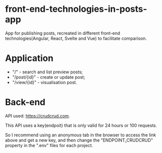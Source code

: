 # front-end-technologies-in-posts-app
App for publishing posts, recreated in different front-end technologies(Angular, React, Svelte and Vue) to facilitate comparison.

# Application

* "/" - search and list preview posts;
* "/post/{id}" - create or update post;
* "/view/{id}" - visualisation post.

# Back-end

API used: https://crudcrud.com.

This API uses a key(endpoit) that is only valid for 24 hours or 100 requests.

So I recommend using an anonymous tab in the browser to access the link above and get a new key, and then change the "ENDPOINT_CRUDCRUD" property in the ".env" files for each project.
